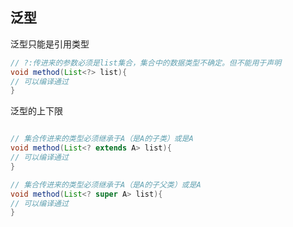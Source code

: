 泛型
-
泛型只能是引用类型
``` java
// ?:传进来的参数必须是list集合，集合中的数据类型不确定。但不能用于声明
void method(List<?> list){
// 可以编译通过
}
```

泛型的上下限
``` java

// 集合传进来的类型必须继承于A（是A的子类）或是A
void method(List<? extends A> list){
// 可以编译通过
}

// 集合传进来的类型必须继承于A（是A的子父类）或是A
void method(List<? super A> list){
// 可以编译通过
}

```